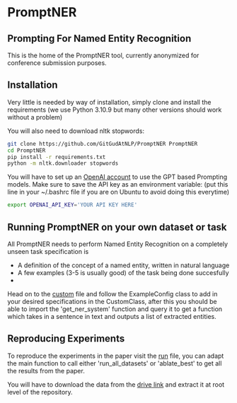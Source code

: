 # PromptNER
## Prompting For Named Entity Recognition

This is the home of the PromptNER tool, currently anonymized for conference submission purposes. 

## Installation
Very little is needed by way of installation, simply clone and install the requirements (we use Python 3.10.9 but many other versions should work without a problem)

You will also need to download nltk stopwords:
```sh
git clone https://github.com/GitGudAtNLP/PromptNER PromptNER 
cd PromptNER
pip install -r requirements.txt
python -m nltk.downloader stopwords
```

You will have to set up an [OpenAI account](https://platform.openai.com/overview) to use the GPT based Prompting models. Make sure to save the API key as an environment variable: (put this line in your ~/.bashrc file if you are on Ubuntu to avoid doing this everytime)

```sh
export OPENAI_API_KEY='YOUR API KEY HERE'
```

## Running PromptNER on your own dataset or task

All PromptNER needs to perform Named Entity Recognition on a completely unseen task specification is
- A definition of the concept of a named entity, written in natural language
- A few examples (3-5 is usually good) of the task being done succesfully
- 
Head on to the [custom](custom.py) file and follow the ExampleConfig class to add in your desired specifications in the CustomClass, after this you should be able to import the 'get_ner_system' function and query it to get a function which takes in a sentence in text and outputs a list of extracted entities. 

## Reproducing Experiments
To reproduce the experiments in the paper visit the [run](run.py) file, you can adapt the main function to call either 'run_all_datasets' or 'ablate_best' to get all the results from the paper. 

You will have to download the data from the [drive link](https://drive.google.com/file/d/1GQZbHvjsBFYZ1sLsP30Muq_-qK1htsfg/view?usp=share_link) and extract it at root level of the repository. 
